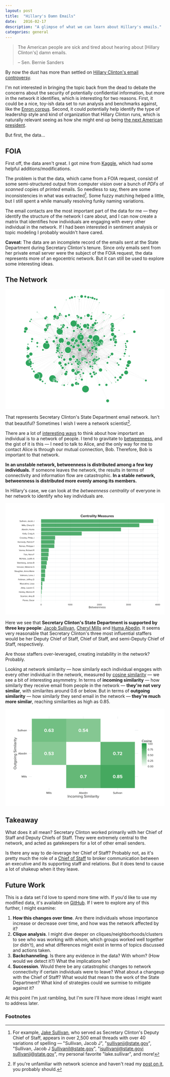 ```yaml
---
layout: post
title:  "Hillary's Damn Emails"
date:   2016-02-17
description: "A glimpse of what we can learn about Hillary's emails."
categories: general
---
```


> The American people are sick and tired about hearing about [Hillary Clinton's] damn emails.
>
> &ndash; Sen. Bernie Sanders


By now the dust has more than settled on [Hillary Clinton's email controversy](https://en.wikipedia.org/wiki/Hillary_Clinton_email_controversy).

I'm not interested in bringing the topic back from the dead to debate the concerns about the security of potentially confidential information, but more in the network it identifies, which is interesting for two reasons.  First, it could be a nice, toy-ish data set to run analysis and benchmarks against, like the [Enron corpus](https://www.cs.cmu.edu/~./enron/).  Second, it could potentially help identify the type of leadership style and kind of organization that Hillary Clinton runs, which is naturally relevant seeing as how she might end up being [the next American president](http://projects.fivethirtyeight.com/election-2016/national-primary-polls/democratic/).

But first, the data...

## FOIA

First off, the data aren't great.  I got mine from [Kaggle](https://www.kaggle.com/kaggle/hillary-clinton-emails), which had some helpful additions/modifications.

The problem is that the data, which came from a FOIA request, consist of some semi-structured output from computer vision over a bunch of *PDFs* of *scanned* copies of *printed* emails.  So needless to say, there are some inconsistencies in what was extracted[^1]. Some fuzzy matching helped a little, but I still spent a while manually resolving funky naming variations.

The email contacts are the most important part of the data for me &mdash; they identify the structure of the network I care about, and I can now create a matrix that identifies how individuals are engaging with every other individual in the network.  If I had been interested in sentiment analysis or topic modeling I probably wouldn't have cared.

**Caveat**: The data are an incomplete record of the emails sent at the State Department during Secretary Clinton's tenure.  Since only emails sent from her private email server were the subject of the FOIA request, the data represents more of an egocentric network.  But it can still be used to explore some interesting ideas.

## The Network

![Hillary's State Department Network](/assets/images/hillary-network-full.png)

That represents Secretary Clinton's State Department email network.  Isn't that beautiful?  Sometimes I wish I were a network scientist[^2].

There are a lot of [interesting ways](https://en.wikipedia.org/wiki/Centrality) to think about how important an individual is to a network of people.  I tend to gravitate to [betweenness](https://en.wikipedia.org/wiki/Betweenness_centrality), and the gist of it is this &mdash; I need to talk to Alice, and the only way for me to contact Alice is through our mutual connection, Bob.  Therefore, Bob is important to that network.

**In an unstable network, betweenness is distributed among a few key individuals.**  If someone leaves the network, the results in terms of connectivity and information flow are catastrophic.  **In a stable network, betweenness is distributed more evenly among its members.**

In Hillary's case, we can look at the *betweenness centrality* of everyone in her network to identify who key individuals are.

![Hillary's State Department Betweenness](/assets/images/hillary-betweenness-full.png)

Here we see that **Secretary Clinton's State Department is supported by three key people**: [Jacob Sullivan](https://en.wikipedia.org/wiki/Jake_Sullivan), [Cheryl Mills](https://en.wikipedia.org/wiki/Cheryl_Mills) and [Huma Abedin](https://en.wikipedia.org/wiki/Huma_Abedin).  It seems very reasonable that Secretary Clinton's three most influential staffers would be her Deputy Chief of Staff, Chief of Staff, and semi-Deputy Chief of Staff, respectively.

Are those staffers over-leveraged, creating instability in the network?  Probably.

Looking at network similarity &mdash; how similarly each individual engages with every other individual in the network, measured by [cosine similarity](https://en.wikipedia.org/wiki/Cosine_similarity) &mdash; we see a bit of interesting asymmetry.  In terms of **incoming similarity** &mdash; how similarly they receive email from people in the network &mdash; **they're not very similar**, with similarites around 0.6 or below.  But in terms of **outgoing similarity** &mdash; how similarly they send email in the network &mdash; **they're much more similar**, reaching similarities as high as 0.85.


![Hillary's State Department VIP Similarity](/assets/images/hillary-cosine-vip.png)

## Takeaway

What does it all mean?  Secretary Clinton worked primarily with her Chief of Staff and Deputy Chiefs of Staff.  They were extremely central to the network, and acted as gatekeepers for a lot of other email senders.

Is there any way to de-leverage her Chief of Staff?  Probably not, as it's pretty much the role of a [Chief of Staff](https://en.wikipedia.org/wiki/Chief_of_staff) to broker communication between an executive and its supporting staff and relations.  But it does tend to cause a lot of shakeup when it they leave.


## Future Work

This is a data set I'd love to spend more time with.  If you'd like to use my modified data, it's available on [GitHub](https://github.com/drewlanenga/clintonemails).  If I were to explore any of this further, I might examine:

1. **How this changes over time**.  Are there individuals whose importance increase or decrease over time, and how was the network affected by it?
2. **Clique analysis**.  I might dive deeper on cliques/neighborhoods/clusters to see who was working with whom, which groups worked well together (or didn't), and what differences might exist in terms of topics discussed and actions taken.
3. **Backchanneling**.  Is there any evidence in the data? With whom?  (How would we detect it?)  What the implications be?
4. **Succession**.  Would there be any catastrophic changes to network connectivity if certain individuals were to leave?  What about a changeup with the Chief of Staff?  What would that mean to the work of the State Department?  What kind of strategies could we surmise to mitigate against it?

At this point I'm just rambling, but I'm sure I'll have more ideas I might want to address later.


### Footnotes

[^1]: For example, [Jake Sullivan](https://en.wikipedia.org/wiki/Jake_Sullivan), who served as Secretary Clinton's Deputy Chief of Staff, appears in over 2,500 email threads with over 40 variations of spelling &mdash; "Sullivan, Jacob J", "sullivanjj@state.gov", "Sullivan, Jacob J <Sullivanil@state.gov>", "isullivanjj@state.govi <sullivanjj@state.gov>", my personal favorite "lake.sullivar", and more!
[^2]: If you're unfamiliar with network science and haven't read my [post on it](/network-science/), you probably should.

